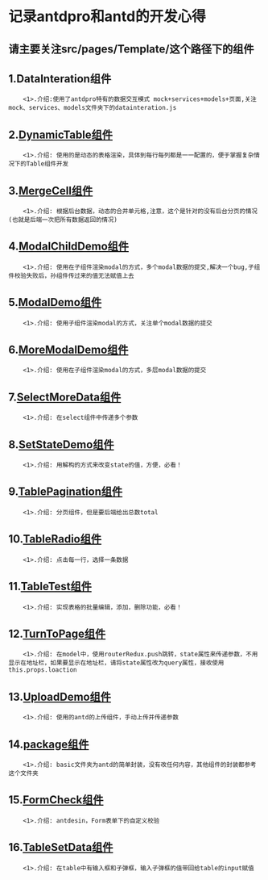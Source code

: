 # 记录antdpro和antd的开发心得
## 请主要关注src/pages/Template/这个路径下的组件

## 1.DataInteration组件
		<1>.介绍:使用了antdpro特有的数据交互模式 mock+services+models+页面,关注mock、services、models文件夹下的datainteration.js
		
## 2.[DynamicTable组件](https://github.com/dj49846917/antdpro2Expricence/tree/master/src/pages/Template/DataInteration)
		<1>.介绍: 使用的是动态的表格渲染，具体到每行每列都是一一配置的，便于掌握复杂情况下的Table组件开发
		
## 3.[MergeCell组件](https://github.com/dj49846917/antdpro2Expricence/tree/master/src/pages/Template/DynamicTable)
		<1>.介绍: 根据后台数据，动态的合并单元格,注意，这个是针对的没有后台分页的情况(也就是后端一次把所有数据返回的情况)
		
## 4.[ModalChildDemo组件](https://github.com/dj49846917/antdpro2Expricence/tree/master/src/pages/Template/ModalChildDemo)
		<1>.介绍: 使用在子组件渲染modal的方式，多个modal数据的提交,解决一个bug,子组件校验失败后，孙组件传过来的值无法赋值上去
		
## 5.[ModalDemo组件](https://github.com/dj49846917/antdpro2Expricence/tree/master/src/pages/Template/ModalDemo)
		<1>.介绍: 使用子组件渲染modal的方式，关注单个modal数据的提交
		
## 6.[MoreModalDemo组件](https://github.com/dj49846917/antdpro2Expricence/tree/master/src/pages/Template/MoreModalDemo)
		<1>.介绍: 使用在子组件渲染modal的方式，多层modal数据的提交
		
## 7.[SelectMoreData组件](https://github.com/dj49846917/antdpro2Expricence/tree/master/src/pages/Template/SelectMoreData)
		<1>.介绍: 在select组件中传递多个参数

## 8.[SetStateDemo组件](https://github.com/dj49846917/antdpro2Expricence/tree/master/src/pages/Template/SetStateDemo)
		<1>.介绍: 用解构的方式来改变state的值，方便，必看！
		
## 9.[TablePagination组件](https://github.com/dj49846917/antdpro2Expricence/tree/master/src/pages/Template/TablePagination)
		<1>.介绍: 分页组件，但是要后端给出总数total
		
## 10.[TableRadio组件](https://github.com/dj49846917/antdpro2Expricence/tree/master/src/pages/Template/TableRadio)
		<1>.介绍: 点击每一行，选择一条数据
		
## 11.[TableTest组件](https://github.com/dj49846917/antdpro2Expricence/tree/master/src/pages/Template/TableTest)
		<1>.介绍: 实现表格的批量编辑，添加，删除功能，必看！
		
## 12.[TurnToPage组件](https://github.com/dj49846917/antdpro2Expricence/tree/master/src/pages/Template/TurnToPage)
		<1>.介绍: 在model中，使用routerRedux.push跳转，state属性来传递参数，不用显示在地址栏，如果要显示在地址栏，请将state属性改为query属性，接收使用this.props.loaction

## 13.[UploadDemo组件](https://github.com/dj49846917/antdpro2Expricence/tree/master/src/pages/Template/UploadDemo)
		<1>.介绍: 使用的antd的上传组件，手动上传并传递参数

## 14.[package组件](https://github.com/dj49846917/antdpro2Expricence/tree/master/src/pages/Template/package)
		<1>.介绍: basic文件夹为antd的简单封装，没有改任何内容，其他组件的封装都参考这个文件夹
			
## 15.[FormCheck组件](https://github.com/dj49846917/antdpro2Expricence/tree/master/src/pages/Template/FormCheck)
		<1>.介绍: antdesin，Form表单下的自定义校验

## 16.[TableSetData组件](https://github.com/dj49846917/antdpro2Expricence/tree/master/src/pages/Template/TableSetData)
		<1>.介绍: 在table中有输入框和子弹框，输入子弹框的值带回给table的input赋值
				